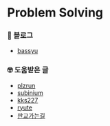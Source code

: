# Problem Solving

### 📝 블로그
- <a href="https://bassyu.tistory.com/category/PS">
    bassyu
  </a>

### 🤓 도움받은 글
- <a href="https://plzrun.tistory.com/entry/%EC%95%8C%EA%B3%A0%EB%A6%AC%EC%A6%98-%EB%AC%B8%EC%A0%9C%ED%92%80%EC%9D%B4PS-%EC%8B%9C%EC%9E%91%ED%95%98%EA%B8%B0">
    plzrun
  <a/>
- <a href="https://subinium.github.io/how-to-study-problem-solving/">
    subinium
  <a/>
- <a href="https://blog.naver.com/kks227/220769870195">
    kks227
  <a/>
- <a href="https://ryute.tistory.com/33">
    ryute
  <a/>
- <a href="https://cafe.naver.com/startdevelopercareer/6">
    판교가는길
  <a/>
